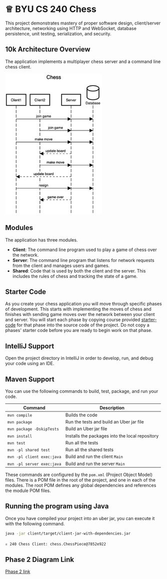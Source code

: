 # ♕ BYU CS 240 Chess

This project demonstrates mastery of proper software design, client/server architecture, networking using HTTP and WebSocket, database persistence, unit testing, serialization, and security.

## 10k Architecture Overview

The application implements a multiplayer chess server and a command line chess client.

[![Sequence Diagram](10k-architecture.png)](https://sequencediagram.org/index.html#initialData=C4S2BsFMAIGEAtIGckCh0AcCGAnUBjEbAO2DnBElIEZVs8RCSzYKrgAmO3AorU6AGVIOAG4jUAEyzAsAIyxIYAERnzFkdKgrFIuaKlaUa0ALQA+ISPE4AXNABWAexDFoAcywBbTcLEizS1VZBSVbbVc9HGgnADNYiN19QzZSDkCrfztHFzdPH1Q-Gwzg9TDEqJj4iuSjdmoMopF7LywAaxgvJ3FC6wCLaFLQyHCdSriEseSm6NMBurT7AFcMaWAYOSdcSRTjTka+7NaO6C6emZK1YdHI-Qma6N6ss3nU4Gpl1ZkNrZwdhfeByy9hwyBA7mIT2KAyGGhuSWi9wuc0sAI49nyMG6ElQQA)

## Modules

The application has three modules.

- **Client**: The command line program used to play a game of chess over the network.
- **Server**: The command line program that listens for network requests from the client and manages users and games.
- **Shared**: Code that is used by both the client and the server. This includes the rules of chess and tracking the state of a game.

## Starter Code

As you create your chess application you will move through specific phases of development. This starts with implementing the moves of chess and finishes with sending game moves over the network between your client and server. You will start each phase by copying course provided [starter-code](starter-code/) for that phase into the source code of the project. Do not copy a phases' starter code before you are ready to begin work on that phase.

## IntelliJ Support

Open the project directory in IntelliJ in order to develop, run, and debug your code using an IDE.

## Maven Support

You can use the following commands to build, test, package, and run your code.

| Command                    | Description                                     |
| -------------------------- | ----------------------------------------------- |
| `mvn compile`              | Builds the code                                 |
| `mvn package`              | Run the tests and build an Uber jar file        |
| `mvn package -DskipTests`  | Build an Uber jar file                          |
| `mvn install`              | Installs the packages into the local repository |
| `mvn test`                 | Run all the tests                               |
| `mvn -pl shared test`      | Run all the shared tests                        |
| `mvn -pl client exec:java` | Build and run the client `Main`                 |
| `mvn -pl server exec:java` | Build and run the server `Main`                 |

These commands are configured by the `pom.xml` (Project Object Model) files. There is a POM file in the root of the project, and one in each of the modules. The root POM defines any global dependencies and references the module POM files.

## Running the program using Java

Once you have compiled your project into an uber jar, you can execute it with the following command.

```sh
java -jar client/target/client-jar-with-dependencies.jar

♕ 240 Chess Client: chess.ChessPiece@7852e922
```
## Phase 2 Diagram Link

[Phase 2 link](https://sequencediagram.org/index.html?presentationMode=readOnly&shrinkToFit=true#initialData=IYYwLg9gTgBAwgGwJYFMB2YBQAHYUxIhK4YwDKKUAbpTngUSWDABLBoAmCtu+hx7ZhWqEUdPo0EwAIsDDAAgiBAoAzqswc5wAEbBVKGBx2ZTAcygQArtgDEAFgDMADgBMAThAxbyMwAswHQQrQwAlFDMkVTAoOSQINExEVFIAWgA+ckoaKAAuGABtAAUAeTIAFQBdGAB6KwMoAB00AG8AInrKNGAAWxQ23LaYNoAaYdx1AHdoDgGh0eGUHuAkBDnhgF9MYRyYDNZ2Lkp89s6obr71hbaJ1WmoWcHhsballbWntq22Tm5YfZ2onyUAiUTAlAAFOFItFKOEAI4haIASm22VEe0ysnkShU6nyZhQYAAqg0IWcLihUdjFMo1KpMUYdLkAGJITgwUmUGkwHQATxgFN6Yh0IOAAGtOQ0YJMkGA-IKGpSYMAEGKOAKUAAPMEaGm4+l7AHolT5LlQGlokQqI2ZHbHGAKNUoYAa8oS9AAUS1KmwBASVt2qX2yXQYHy9gADI5mu0+upgISBsNPVBLHlFV1hSrna6BfJxegvph0BxMPq6epbVlrSh8mgrAgEIGMfsK3jVLkQGLwebyQ0adTtAaq-tjLkFBwOFLudoWza28PK53uy7wQorPKIcBN35B+Wlx3GePJ9ON-LLYCF-sfkcM9CwXC1I2sLe-tX7RnTkrhUN8vMXh3eVyggQs0D-YZNkDShq1DDB8lcSNI1jDof0uGB-2eYYgL8ECwIg+YtlLcxLBsWxoHYQlvBZOBPWkOAFBgAAZCBIkSODmGNagHWKMoqlqAx1HiNAUKFS5MOuW57keSDi0-Rk3wdb8s3E2SXikmZk0IzBFKgDIrzrGAEFY9kIRYtiESRMBUQMjJ23pAkiT7MSqQPHFlwyccYDZDlzR5flM3OYV5xQOzDwcmBCTAc8-G3Xd93s0dMi8nyz3i7ReQFFzMFFF1JXNGAokFbpd2gJAAC8UDLRKGWDO0TUMmLLwaurPzNEr5TKyqOG9X1-UST86o4iNIwARhQ+NVETfp-1TdN8isDq-C6qri2ImrWoa+tG2bAzq10-JzPZcJVBfHTDj+TbuK-VCVJmtTsN3PCiwkrZBoyYaYEQ5DWluoLVIAx7gNAl7ZKIzgSOsOwLBQdBvF8AIYbh8zrCwDjGTawppE9JjPXKT1qhqQTVGE5ocOegbskoDIDpVJ6QcSXT9K2ozWNRsy2c3Sy1GskKwvcjtHOi3c4ovbQhwF+lPOZbz2TSsX5EyungbAnKxXy6UisWnCVuq8LRy4qggUddL5D55nrvanWoAqqrepQP1hOgvSPuQMMRvG37JumrS5ugBalt1taIY2i2jdNGAGybc30lplGuefBBXwu6mw4dKOEBgCEkA4SUkAAMxgVQID6eV2TMGAemgQxVGWxtpzMCAYD8ShXPe9JPu+2NwbLTALCh2wQWnWxsHZSUmLBGAAHFhQ0dHDZ4qe8cJsxhTJ+nVcG2OU4zcmGfO35qfSAz8mQaIzLBbmUT59IaqFmLRb3cW3NpDtpfyVKTYV4Alb31XcolDOWAWtA4226i-EctVDbGyanOWyacMzElAbbHqPoHb9WdkNN28EYBRk9nGekPtZppn9sVa2KDg5llsrffWnZIpEhnn0R+FMJavylukccn9GEoB5PnaAOZM6r3jL-De6AIEeTDsbbhzVax1TjpfROydD4u2PlTG6Qi1DJgKO0DRABJaQyZRquEcPYF4kw-ByhQOaSkWlrhBFAOKaxv5-zXA0QAOWccML4MBKhvTUVglI4Yu6-Q0aoLROjhT6MMcY0xwxzGWKcQDOxCAHGJPum0VxwoPFJI2D4nukMyIcAAOzuEjCgSM3hPSODgLRAAbPAHshhuEwCSNgzi9VLaFFKBUFea8loUxQu4zx2kt60z-ugMYES+jZPSVBJmqjaxdkaRCOAjSr682oXfehwstw4QSrQ9+ssOSwMVgFcZiQAEaxgiA8h4CaofhZic4AMdMZINuXbNBjsAzt0+ngiahCkzEPmmQ0qYDVr5NDgs8OdYM43y2auOQKBuEQg0fsyW6h36nmnsKGR0K5E71yKstcKATpnSZgg3IUyUBRPyEYkxfjroBPdl9JCgzIkGNpTE-JfdSJ2D5CgJsEBJjwyQP4MA-LBXCoAFIQHZNivo3h7EgHFK0wJGM1H5GKMSfiNQNHrxVugFC2AUn8qgHACAxkoBaWGAAdRYLo-GNQABCTEFBwAANKZL6DSmAdL7AMpyDTAlytcIM0mTcE1lBzWWutW0O1DrPTOtdR6r11KOW+q5QfO8kiI4ACtZVoAhDK46KBEQ8xsi1Gh6LOxRQfns5+G0OEy0-k8kRBqLnqyAYVBk2tQUoPEUeOqNZoX5CeS8jVnJkHdXtl8ymjLXaBI9v8hMgKUwkIzL2zqYLZj5M2bQoWyLUUNoOU21kct5U8IygFPR0g1Z5S7TcvtdzaEPMWRe3Fogro5HyO6MCM6ME-LaSNGMXsAXpL9rvXMGoYAFiLBCg5ObDKwvgdvZR+Ri1oFJUnLNl0KWRx2lnHOedC7F1LhYtAFcq4giLnXBADcm4txBBW+dHcgMsp+i0bl-cyIWGAAKHworEaxAFIgF0sBgDYGNYQOICQWnzw6d+rGOM8YE1qMYTBqG7y5FhfMk+MAQDcDwBCZjeKq1sPxNsutptgDIjGFFQ9OLxZ2acmSM4aLzOqHftIAVRJDCqkzk8sY0jtBjEOEAy0kKT7IZakGtDom8BYaUdmvDGdCO50KiRkuRJyOUerjR6wdHIoMdbiZ1OrHF3se7iWCGQA)